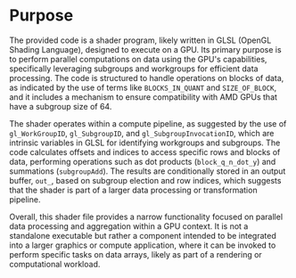 # Purpose
The provided code is a shader program, likely written in GLSL (OpenGL Shading Language), designed to execute on a GPU. Its primary purpose is to perform parallel computations on data using the GPU's capabilities, specifically leveraging subgroups and workgroups for efficient data processing. The code is structured to handle operations on blocks of data, as indicated by the use of terms like `BLOCKS_IN_QUANT` and `SIZE_OF_BLOCK`, and it includes a mechanism to ensure compatibility with AMD GPUs that have a subgroup size of 64.

The shader operates within a compute pipeline, as suggested by the use of `gl_WorkGroupID`, `gl_SubgroupID`, and `gl_SubgroupInvocationID`, which are intrinsic variables in GLSL for identifying workgroups and subgroups. The code calculates offsets and indices to access specific rows and blocks of data, performing operations such as dot products (`block_q_n_dot_y`) and summations (`subgroupAdd`). The results are conditionally stored in an output buffer, `out_`, based on subgroup election and row indices, which suggests that the shader is part of a larger data processing or transformation pipeline.

Overall, this shader file provides a narrow functionality focused on parallel data processing and aggregation within a GPU context. It is not a standalone executable but rather a component intended to be integrated into a larger graphics or compute application, where it can be invoked to perform specific tasks on data arrays, likely as part of a rendering or computational workload.
